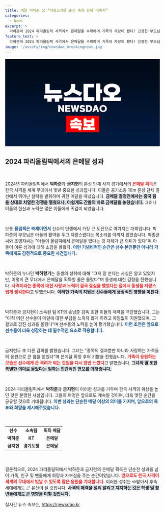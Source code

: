 ```yaml
---
title: 메달 박하준 父 “자랑스러운 순간 축하 전화 이어져”
categories:
  - News
excerpt: >
  박하준이 2024 파리올림픽 사격에서 은메달을 수확하며 가족의 자랑이 됐다! 긴장한 부모님의 기도와 누나의 응원이 더해져 값진 성과를 이룬 박하준의 이야기를 확인해 보세요.
feature_text: >
  박하준이 2024 파리올림픽 사격에서 은메달을 수확하며 가족의 자랑이 됐다! 긴장한 부모님의 기도와 누나의 응원이 더해져 값진 성과를 이룬 박하준의 이야기를 확인해 보세요.
image: '/assets/img/newsdao_breakingnews.jpg'
---
```


<p><img src="/assets/img/newsdao_breakingnews.jpg" alt="ranknews 속보" /></p>

<h2 data-ke-size="size26">2024 파리올림픽에서의 은메달 성과</h2>

<p data-ke-size="size16">&nbsp;</p>

<p>2024년 파리올림픽에서 <b>박하준</b>과 <b>금지현</b>의 혼성 단체 사격 경기에서의 <b><span style="color: #ee2323;">은메달 획득</span></b>은 한국 사격을 세계 무대에서 빛낸 중요한 성과입니다. 이들은 공기소총 10m 혼성 단체 결선에서 뛰어난 실력을 발휘하며 귀한 메달을 따냈습니다. <b><span style="background-color: #21538527;">금메달 결정전에서는 중국 팀을 상대로 치열한 경쟁을 펼쳤으나, 아쉽게도 간발의 차로 금메달을 놓쳤습니다.</span></b> 그러나 이들의 헌신과 노력은 많은 이들에게 귀감이 되었습니다.</p>

<p data-ke-size="size16">&nbsp;</p>

<p>보통 <b><span style="color: #1a5490;">올림픽은 축제이면서</span></b> 선수의 인생에서 가장 큰 도전으로 여겨지는 대회입니다. 박하준의 부모님은 아들의 활약을 두고 자랑스럽다는 목소리를 아끼지 않았습니다. 박종균씨와 조영자씨는 "아들이 올림픽에서 은메달을 땄다는 것 자체가 큰 의미가 있다"며 아들이 이룬 성과에 대해 소감을 밝혔다. <b><span style="color: #1a5490;">이런 기념비적인 순간은 선수 본인뿐만 아니라 가족에게도 감정적으로 중요한 사건입니다.</span></b></p>

<p data-ke-size="size16">&nbsp;</p>

<p>박하준의 누나인 <b>박하향기</b>는 동생의 성취에 대해 "그저 잘 쏜다는 사실은 알고 있었지만, 이렇게 큰 무대에서 은메달을 획득할 줄은 몰랐다"며 동생에 대한 감정을 전했습니다. <b><span style="color: #ee2323;">사격이라는 종목에 대한 사랑과 노력이 결국 결실을 맺었다는 점에서 동생을 자랑스럽게 생각한다</span></b>고 말했습니다. <b><span style="background-color: #21538527;">이러한 가족의 지원은 선수들에게 긍정적인 영향을 미친다.</span></b></p>

<p data-ke-size="size16">&nbsp;</p>

<p>박하준과 금지현이 소속된 팀 KT의 송남준 감독 또한 이들의 매력을 극찬했습니다. 그는 “아직 어린 선수들이 메달에 대한 부담을 느끼지 않게 하려고 아낌없이 지원했으며, 그 결과로 값진 성과를 올렸다”며 선수들의 노력을 높이 평가했습니다. <b><span style="color: #1a5490;">이런 조언은 앞으로 선수들이 더욱 성장하는 데 필수적인 요소로 작용합니다.</span></b></p>

<p data-ke-size="size16">&nbsp;</p>

<p>금지현도 또 다른 감회를 밝혔습니다. 그녀는 "종목의 결과뿐만 아니라 사랑하는 가족들의 응원으로 큰 힘을 얻었다"며 은메달 확정 후의 기쁨을 전했습니다. <b><span style="color: #ee2323;">가족이 응원하는 모습은 선수에게 큰 격려가 되는 것임을 다시 한번 느꼈다</span></b>고 말했습니다. <b><span style="background-color: #21538527;">그녀의 딸 또한 특별한 의미로 울었다는 일화는 인간적인 면모를 더해줍니다.</span></b></p>

<p data-ke-size="size16">&nbsp;</p>

<p>2024 파리올림픽에서 <b>박하준</b>과 <b>금지현</b>이 이러한 성과를 거두며 한국 사격의 위상을 높인 것은 분명한 사실입니다. 그들의 여정은 앞으로도 계속될 것이며, 더욱 멋진 순간을 공유할 것으로 기대됩니다. <b><span style="color: #1a5490;">이번 성과는 단순한 메달 이상의 의미를 가지며, 앞으로의 목표와 희망을 제시해주었습니다.</span></b></p>

<p data-ke-size="size16">&nbsp;</p>

<table style="width: 100%; margin: 20px 0;">
  <tr>
    <td style="text-align: center; height: 17px;"><b>선수</b></td>
    <td style="text-align: center; height: 17px;"><b>소속팀</b></td>
    <td style="text-align: center; height: 17px;"><b>획득 메달</b></td>
  </tr>
  <tr>
    <td style="text-align: center; height: 17px;"><b>박하준</b></td>
    <td style="text-align: center; height: 17px;"><b>KT</b></td>
    <td style="text-align: center; height: 17px;"><b>은메달</b></td>
  </tr>
  <tr>
    <td style="text-align: center; height: 17px;"><b>금지현</b></td>
    <td style="text-align: center; height: 17px;"><b>경기도청</b></td>
    <td style="text-align: center; height: 17px;"><b>은메달</b></td>
  </tr>
</table>

<p data-ke-size="size16">&nbsp;</p>

<p>결론적으로, 2024 파리올림픽에서 박하준과 금지현의 은메달 획득은 단순한 성과를 넘어 가족, 친구 및 팬들에게 희망과 자부심을 주는 순간이었습니다. <b><span style="color: #ee2323;">앞으로도 한국 사격이 세계의 무대에서 빛날 수 있도록 많은 응원을 기대합니다.</span></b> 이러한 성취는 ধার받아서 후속 세대에게도 큰 유산이 될 것입니다. <b><span style="background-color: #21538527;">사격의 매력을 널리 알리고 지지하는 것은 학생 및 청년들에게도 큰 영향을 미칠 것입니다.</span></b></p>
실시간 뉴스 속보는, <a href="https://newsdao.kr" rel="dofollow">https://newsdao.kr</a>


